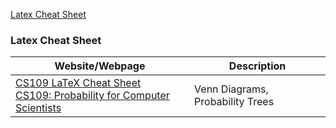 

[Latex Cheat Sheet](#Latex-Cheat-Sheet)



### Latex Cheat Sheet

|Website/Webpage | Description | 
|---------------| --------------------|
| [CS109 LaTeX Cheat Sheet](https://web.stanford.edu/class/archive/cs/cs109/cs109.1214/handouts/latex/latex_cheat.pdf)<br> [CS109: Probability for Computer Scientists](https://web.stanford.edu/class/archive/cs/cs109/cs109.1214/)| Venn Diagrams, Probability Trees|
